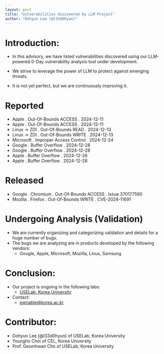 ```yaml
---
layout: post
title: "Vulnerabilities discovered by LLM Project"
author: "Dohyun Lee (@l33d0hyun)"
---
```


# Introduction:
- In this advisory, we have listed vulnerabilities discovered using our LLM-powered 0-Day vulnerability analysis tool under development.

- We strive to leverage the power of LLM to protect against emerging threats.

- It is not yet perfect, but we are continuously improving it.

# Reported
- Apple . Out-Of-Bounds ACCESS . 2024-12-11
- Apple . Out-Of-Bounds ACCESS . 2024-12-11
- Linux -> ZDI . Out-Of-Bounds READ . 2024-12-13
- Linux -> ZDI . Out-Of-Bounds WRITE . 2024-12-13
- Microsoft . Improper Access Control . 2024-12-24
- Google . Buffer Overflow . 2024-12-28
- Google . Buffer Overflow . 2024-12-28
- Apple . Buffer Overflow . 2024-12-28
- Apple . Buffer Overflow . 2024-12-28

# Released
- Google . Chromium . Out-Of-Bounds ACCESS . Issue 370177590
- Mozilla . Firefox . Out-Of-Bounds WRITE . CVE-2024-11691

# Undergoing Analysis (Validation)
- We are currently organizing and categorizing validation and details for a huge number of bugs.
- The bugs we are analyzing are in products developed by the following vendors:
  - Google, Apple, Microsoft, Mozilla, Linux, Samsung

# Conclusion:
- Our project is ongoing in the following labs:
  - [USELab, Korea University](https://sites.google.com/view/uselab-kus/home?authuser=0)
- Contact:
  - pwnable@korea.ac.kr

# Contributor:
- Dohyun Lee (@l33d0hyun) of USELab, Korea University
- Youngho Choi of CEL, Korea University
- Prof. Geumhwan Cho of USELab, Korea University
